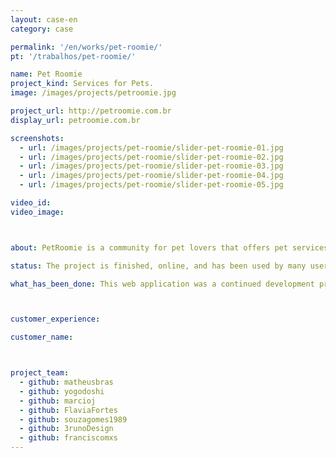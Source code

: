 ```yaml
---
layout: case-en
category: case

permalink: '/en/works/pet-roomie/'
pt: '/trabalhos/pet-roomie/'

name: Pet Roomie
project_kind: Services for Pets.
image: /images/projects/petroomie.jpg

project_url: http://petroomie.com.br
display_url: petroomie.com.br

screenshots:
  - url: /images/projects/pet-roomie/slider-pet-roomie-01.jpg
  - url: /images/projects/pet-roomie/slider-pet-roomie-02.jpg
  - url: /images/projects/pet-roomie/slider-pet-roomie-03.jpg
  - url: /images/projects/pet-roomie/slider-pet-roomie-04.jpg
  - url: /images/projects/pet-roomie/slider-pet-roomie-05.jpg

video_id:
video_image:



about: PetRoomie is a community for pet lovers that offers pet services. There’s a wide range of services available, from overnight boarding, spas, grooming and petsitting to training and pet walkers.

status: The project is finished, online, and has been used by many users.

what_has_been_done: This web application was a continued development project, that after launch, also contracted HE:help for small updates.



customer_experience:

customer_name:



project_team:
  - github: matheusbras
  - github: yogodoshi
  - github: marcioj
  - github: FlaviaFortes
  - github: souzagomes1989
  - github: 3runoDesign
  - github: franciscomxs
---
```

